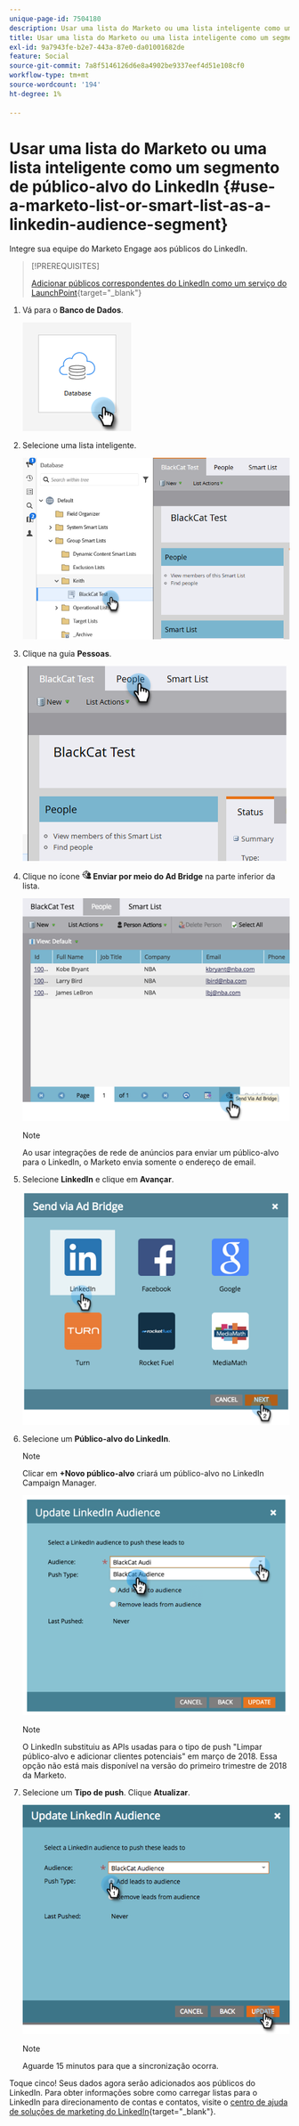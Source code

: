 ```yaml
---
unique-page-id: 7504180
description: Usar uma lista do Marketo ou uma lista inteligente como um segmento de público do LinkedIn - Documentação do Marketo - Documentação do produto
title: Usar uma lista do Marketo ou uma lista inteligente como um segmento de público-alvo do LinkedIn
exl-id: 9a7943fe-b2e7-443a-87e0-da01001682de
feature: Social
source-git-commit: 7a8f5146126d6e8a4902be9337eef4d51e108cf0
workflow-type: tm+mt
source-wordcount: '194'
ht-degree: 1%

---
```


# Usar uma lista do Marketo ou uma lista inteligente como um segmento de público-alvo do LinkedIn {#use-a-marketo-list-or-smart-list-as-a-linkedin-audience-segment}

Integre sua equipe do Marketo Engage aos públicos do LinkedIn.

>[!PREREQUISITES]
>
>[Adicionar públicos correspondentes do LinkedIn como um serviço do LaunchPoint](/help/marketo/product-docs/demand-generation/ad-network-integrations/add-linkedin-matched-audiences-as-a-launchpoint-service.md){target="_blank"}

1. Vá para o **Banco de Dados**.

   ![](assets/list-as-a-linkedin-audience-segment-1.png)

1. Selecione uma lista inteligente.

   ![](assets/list-as-a-linkedin-audience-segment-2.png)

1. Clique na guia **Pessoas**.

   ![](assets/list-as-a-linkedin-audience-segment-3.png)

1. Clique no ícone ![—](assets/image2015-4-20-18-3a18-3a41.png) **Enviar por meio do Ad Bridge** na parte inferior da lista.

   ![](assets/list-as-a-linkedin-audience-segment-4.png)

   >[!NOTE]
   >
   >Ao usar integrações de rede de anúncios para enviar um público-alvo para o LinkedIn, o Marketo envia somente o endereço de email.

1. Selecione **LinkedIn** e clique em **Avançar**.

   ![](assets/list-as-a-linkedin-audience-segment-5.png)

1. Selecione um **Público-alvo do LinkedIn**.

   >[!NOTE]
   >
   >Clicar em **+Novo público-alvo** criará um público-alvo no LinkedIn Campaign Manager.

   ![](assets/list-as-a-linkedin-audience-segment-6.png)

   >[!NOTE]
   >
   >O LinkedIn substituiu as APIs usadas para o tipo de push &quot;Limpar público-alvo e adicionar clientes potenciais&quot; em março de 2018. Essa opção não está mais disponível na versão do primeiro trimestre de 2018 da Marketo.

1. Selecione um **Tipo de push**. Clique **Atualizar**.

   ![](assets/list-as-a-linkedin-audience-segment-7.png)

   >[!NOTE]
   >
   >Aguarde 15 minutos para que a sincronização ocorra.

Toque cinco! Seus dados agora serão adicionados aos públicos do LinkedIn. Para obter informações sobre como carregar listas para o LinkedIn para direcionamento de contas e contatos, visite o [centro de ajuda de soluções de marketing do LinkedIn](https://www.linkedin.com/help/lms/answer/73938?query=ad%20segment){target="_blank"}.
